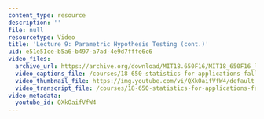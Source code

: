 ```yaml
---
content_type: resource
description: ''
file: null
resourcetype: Video
title: 'Lecture 9: Parametric Hypothesis Testing (cont.)'
uid: e51e51ce-b5a6-b497-a7ad-4e9d7fffe6c6
video_files:
  archive_url: https://archive.org/download/MIT18.650F16/MIT18_650F16_lec09_300k.mp4
  video_captions_file: /courses/18-650-statistics-for-applications-fall-2016/3b5ba4b3077b590fb88f2f2f8cba115e_QXkOaifVfW4.vtt
  video_thumbnail_file: https://img.youtube.com/vi/QXkOaifVfW4/default.jpg
  video_transcript_file: /courses/18-650-statistics-for-applications-fall-2016/f6b91c2b759aafdd9e18634e5c1b30be_QXkOaifVfW4.pdf
video_metadata:
  youtube_id: QXkOaifVfW4
---
```

